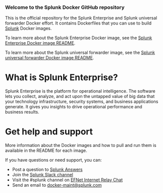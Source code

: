 ### Welcome to the Splunk Docker GitHub repository

This is the official repository for the Splunk Enterprise and Splunk universal forwarder Docker effort. It contains Dockerfiles that you can use to build [Splunk](https://splunk.com) Docker images.

To learn more about the Splunk Enterprise Docker image, see the [Splunk Enterprise Docker image README](https://github.com/splunk/docker-splunk/blob/master/enterprise/README.md).

To learn more about the Splunk universal forwarder image, see the [Splunk universal forwarder Docker image README](https://github.com/splunk/docker-splunk/blob/master/universalforwarder/README.md).

# What is Splunk Enterprise?

Splunk Enterprise is the platform for operational intelligence. The software lets you collect, analyze, and act upon the untapped value of big data that your technology infrastructure, security systems, and business applications generate. It gives you insights to drive operational performance and business results.

# Get help and support

More information about the Docker images and how to pull and run them is available in the README for each image.

If you have questions or need support, you can:

* Post a question to [Splunk Answers](http://answers.splunk.com)
* Join the [Splunk Slack channel](http://splunk-usergroups.slack.com)
* Visit the #splunk channel on [EFNet Internet Relay Chat](http://www.efnet.org)
* Send an email to [docker-maint@splunk.com](mailto:docker-maint@splunk.com)

